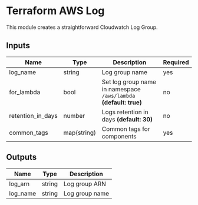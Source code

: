 # Terraform AWS Log

This module creates a straightforward Cloudwatch Log Group.

## Inputs

| Name              | Type        | Description                                                       | Required |
| ----------------- | ----------- | ----------------------------------------------------------------- | -------- |
| log_name          | string      | Log group name                                                    | yes      |
| for_lambda        | bool        | Set log group name in namespace `/aws/lambda` **(default: true)** | no       |
| retention_in_days | number      | Logs retention in days **(default: 30)**                          | no       |
| common_tags       | map(string) | Common tags for components                                        | yes      |

## Outputs

| Name     | Type   | Description    |
| -------- | ------ | -------------- |
| log_arn  | string | Log group ARN  |
| log_name | string | Log group name |